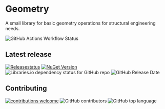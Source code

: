 # Geometry 
A small library for basic geometry operations for structural engineering needs.

![GitHub Actions Workflow Status](https://github.com/MagmaWorks/Geometry/actions/workflows/on-merge-to-main.yml/badge.svg)

## Latest release
[![Releasestatus](https://github.com/MagmaWorks/Geometry/actions/workflows/on-release.yml/badge.svg)](https://github.com/MagmaWorks/Geometry/releases)
[![NuGet Version](https://img.shields.io/nuget/v/MagmaWorks.Geometry)](https://www.nuget.org/packages/MagmaWorks.Geometry)
![Libraries.io dependency status for GitHub repo](https://img.shields.io/librariesio/github/MagmaWorks/Geometry)
![GitHub Release Date](https://img.shields.io/github/release-date/MagmaWorks/Geometry)


## Contributing 
[![contributions welcome](https://img.shields.io/badge/contributions-welcome-brightgreen.svg?style=flat)](https://github.com/MagmaWorks/Geometry/issues)
![GitHub contributors](https://img.shields.io/github/contributors/MagmaWorks/Geometry)
![GitHub top language](https://img.shields.io/github/languages/top/MagmaWorks/Geometry)






